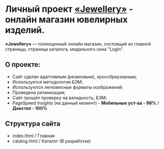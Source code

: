 # Личный проект [«Jewellery»](https://ilyachever.github.io/jewellery/) - онлайн магазин ювелирных изделий.

<b>«Jewellery»</b> — полноценный онлайн магазин, состоящий из главной страницы, страница каталога, модального окна "Login".<br>

<h2>О проекте:</h2>
<ul>
  <li>Сайт сделан адаптивным (резиновым), кроссбраузерным;</li>
  <li>Используется методология БЭМ;</li>
  <li>Используются легковесные форматы изображений;</li>
  <li>Проведена ретинизация;</li>
  <li>Сайт прошёл проверку на валидность, БЭМ;</li>
  <li>PageSpeed Insights (на данный момент) - <b>Мобильные уст-ва - 98%</b> / <b>Декстоп - 100%</b></li>
</ul>

<h2>Структура сайта</h2>
<ul>
  <li>index.html / Главная</li>
  <li>catalog.html / Каталог (В разработке)</li>
</ul>


